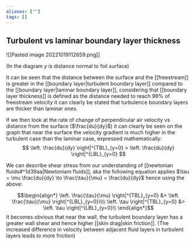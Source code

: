 ```yaml
---
aliases: [""]
tags: []
---
```


## Turbulent vs laminar boundary layer thickness

![[Pasted image 20221019112659.png]]

(In the diagram $y$ is distance normal to foil surface)

It can be seen that the distance between the surface and the [[freestream]] is greater in the [[boundary layer|turbulent boundary layer]] compared to the [[boundary layer|laminar boundary layer]], considering that [[boundary layer thickness]] is defined as the distance needed to reach 99% of freestream velocity it can clearly be stated that turbulence boundary layers are thicker than laminar ones.

If we then look at the rate of change of perpendicular air velocity vs distance from the surface ($\frac{du}{dy}$) it can clearly be seen on the graph that near the surface the velocity gradient is much higher in the turbulent case than the laminar case, expressed mathematically:
$$ \left. \frac{du}{dy} \right|^{TBL}_{y=0} > \left. \frac{du}{dy} \right|^{LBL}_{y=0} $$

We can describe shear stress from our understanding of [[newtonian fluids#^1d39aa|Newtoniam fluids]], aka the following equation applies $\tau = \mu \frac{du}{dy} \to \frac{\tau}{\mu} = \frac{du}{dy}$ hence using the above:

$$\begin{align*}
 \left. \frac{\tau}{\mu} \right|^{TBL}_{y=0} &> \left. \frac{\tau}{\mu} \right|^{LBL}_{y=0}\\\\
 \left. \tau  \right|^{TBL}_{y=0} &> \left. \tau \right|^{LBL}_{y=0}\\
\end{align*}$$
It becomes obvious that near the wall, the turbulent boundary layer has a greater wall shear and hence higher [[skin drag|skin friction]]. (The increased difference in velocity between adjacent fluid layers in turbulent layers leads to more friction)


